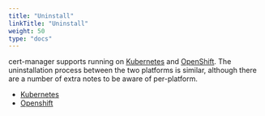 ```yaml
---
title: "Uninstall"
linkTitle: "Uninstall"
weight: 50
type: "docs"
---
```


cert-manager supports running on [Kubernetes](https://kubernetes.io) and
[OpenShift](https://www.openshift.com). The uninstallation process between the
two platforms is similar, although there are a number of extra notes to be aware
of per-platform.

- [Kubernetes](./kubernetes/)
- [Openshift](./openshift/)
